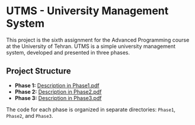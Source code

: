 # UTMS - University Management System

This project is the sixth assignment for the Advanced Programming course at the University of Tehran. UTMS is a simple university management system, developed and presented in three phases.

## Project Structure

- **Phase 1:** [Description in Phase1.pdf](./APS03-A6.1-Description.pdf)
- **Phase 2:** [Description in Phase2.pdf](./APS03-A6.2-Description.pdf)
- **Phase 3:** [Description in Phase3.pdf](./APS03-A6.3-Description.pdf)

The code for each phase is organized in separate directories: `Phase1`, `Phase2`, and `Phase3`.



   
